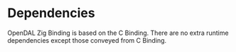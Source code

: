 # Dependencies

OpenDAL Zig Binding is based on the C Binding.
There are no extra runtime dependencies except those conveyed from C Binding.
